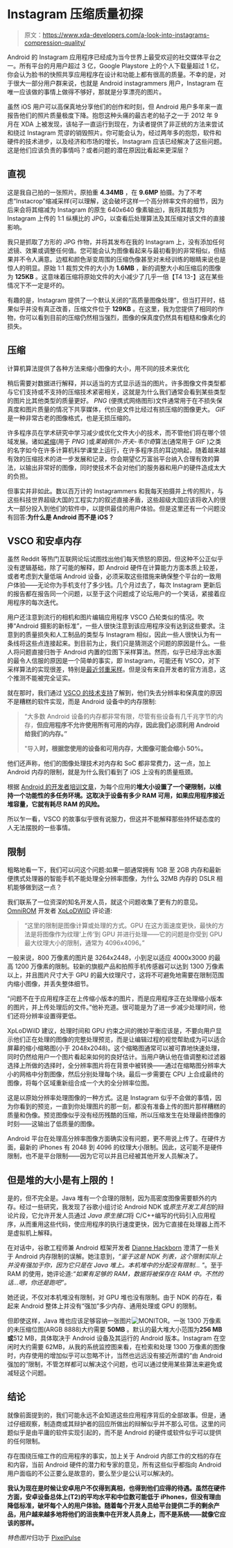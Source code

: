 # Instagram 压缩质量初探

> 原文：<https://www.xda-developers.com/a-look-into-instagrams-compression-quality/>

Android 的 Instagram 应用程序已经成为当今世界上最受欢迎的社交媒体平台之一。所有平台的月用户超过 3 亿，Google Playstore 上的个人下载量超过 1 亿，你会认为脸书的快照共享应用程序在设计和功能上都有很高的质量。不幸的是，对于很大一部分用户群来说，也就是 Android instagrammers 用户，Instagram 在唯一应该做的事情上做得不够好，那就是分享漂亮的图片。

虽然 iOS 用户可以高保真地分享他们的创作和时刻，但 Android 用户多年来一直报告他们的照片质量极度下降。抱怨这种头痛的最古老的帖子之一于 2012 年 9 月在 XDA 上被发现，该帖子一直运行到现在，为读者提供了非正统的方法来尝试和绕过 Instagram 荒谬的销毁照片。你可能会认为，经过两年多的抱怨，软件和硬件的技术进步，以及经济和市场的增长，Instagram 应该已经解决了这些问题。这是他们应该负责的事情吗？或者问题的潜在原因比看起来更深层？

## **直视**

这是我自己拍的一张照片。原拍重 **4.34MB** ，在 **9.6MP** 拍摄。为了不考虑“Instacrop”缩减采样(可以理解，这会破坏这样一个高分辨率文件的细节，因为后来会将其缩减为 Instagram 的原生 640x640 像素输出)，我将其裁剪为 Instagram 上传的 1:1 纵横比的 JPG，以查看后处理算法及其压缩对该文件的直接影响。

我只是抓取了方形的 JPG 作物，并将其发布在我的 Instagram 上，没有添加任何滤镜、效果或调整任何值。您可能会认为图像看起来与最初看到的非常相似，但结果并不令人满意。边框和颜色渐变周围的压缩伪像甚至对未经训练的眼睛来说也是惊人的明显。原始 1:1 裁剪文件的大小为 **1.6MB** ，新的调整大小和压缩后的图像为 **125KB** 。这意味着压缩将原始文件的大小减少了几乎一倍【T4 13-】这在某些情况下不一定是坏的。

有趣的是，Instagram 提供了一个默认关闭的“高质量图像处理”，但当打开时，结果似乎并没有真正改善，压缩文件位于 **129KB** 。在这里，我为您提供了相同的作物，你可以看到目前的压缩仍然相当强烈，图像的保真度仍然具有粗糙和像素化的损失。

## **压缩**

计算机算法提供了各种方法来缩小图像的大小，用不同的技术来优化

稍后需要对数据进行解释，并以适当的方式显示适当的图片。许多图像文件类型都与它们支持或不支持的压缩技术紧密相关，这就是为什么我们通常会看到某些类型的图片比其他类型的质量更好。 *PNG* (便携式网络图形)文件通常用于在不损失保真度和图片质量的情况下共享媒体，代价是文件比经过有损压缩的图像更大。 *GIF* 是一种非常古老的图像格式，也是无损压缩的。

许多程序员在学术研究中学习减少或优化文件大小的技术，而不管他们将在哪个领域发展。诸如[紧缩](http://www.zlib.net/feldspar.html)(用于 *PNG* )或*莱姆佩尔-齐夫-韦尔奇*算法(通常用于 *GIF* )之类的名字如今在许多计算机科学课堂上运行，在许多程序员的耳边响起，随着越来越有效的压缩技术的进一步发展和记录，你会期望亿万富翁平台纳入合理有效的算法，以输出非常好的图像，同时使技术不会对他们的服务器和用户的硬件造成太大的负担。

但事实并非如此。数以百万计的 Instagrammers 和我每天拍摄并上传的照片，与这些科技世界超级大国的工程实力的叙述直接矛盾，这些超级大国应该将收入的很大一部分投入到他们的软件中，以提供最佳的用户体验。但是这里还有一个问题没有回答:**为什么是 Android 而不是 iOS？**

## **VSCO 和安卓内存**

虽然 Reddit 等热门互联网论坛试图找出他们每天愤怒的原因，但这种不公正似乎没有逻辑基础，除了可能的解释，即 Android 硬件在计算能力方面本质上较差，或者考虑到大量低端 Android 设备，必须采取这些措施来确保整个平台的一致用户体验——无论你为手机支付了多少钱。几个月过去了，每次 Instagram 更新后的报告都在报告同一个问题，以至于这个问题成了论坛用户的一个笑话，紧接着应用程序的每次迭代。

用户还注意到流行的相机和图片编辑应用程序 VSCO 凸轮类似的情况。吹捧“Android 摄影的新标准”，一些人很快注意到该应用程序没有达到这些要求。注意到的质量损失和人工制品的类型与 Instagram 相似，因此一些人很快认为有一条线将这些点连接起来。到目前为止，我们只是猜测这个问题的原因是什么。一些人将问题直接归咎于 Android 内置的位图下采样算法。然而，似乎已经浮出水面的最令人信服的原因是一个简单的事实，即 Instagram，可能还有 VSCO，对下采样算法的实现很差，特别是[最近邻重采样](https://clouard.users.greyc.fr/Pantheon/experiments/rescaling/index-en.html#nearest)。但是没有来自开发者的官方消息，这个推测不能被完全证实。

就在那时，我们通过 [VSCO 的技术支持](https://vsco.zendesk.com/hc/en-us/articles/200323170-VSCO-Cam-Are-my-images-in-full-resolution-)了解到，他们失去分辨率和保真度的原因不是糟糕的软件实现，而是 Android 设备中的内存限制:

> “大多数 Android 设备的内存都非常有限，尽管有些设备有几千兆字节的内存，**但应用程序不允许使用所有可用的内存，因此我们必须利用 Android 给我们的内存。”**
> 
> "导入**时，根据您使用的设备和可用内存，大图像可能会缩小 50%。**

他们还声称，他们的图像处理技术对内存和 SoC 都非常费力，这一点，加上 Android 内存的限制，就是为什么我们看到了 iOS 上没有的质量瓶颈。

根据 [Android 的开发者培训文章](https://developer.android.com/training/articles/memory.html#RestrictingMemory)，为每个应用的**堆大小设置了一个硬限制，以维持一个功能性的多任务环境。这取决于设备有多少 RAM 可用，如果应用程序接近堆容量，它就有耗尽 RAM 的风险。**

所以乍一看，VSCO 的故事似乎很有说服力，但这并不能解释那些持怀疑态度的人无法摆脱的一些事情。

## **限制**

粗略地看一下，我们可以问这个问题:如果一部通常拥有 1GB 至 2GB 内存和最新便携式处理器的智能手机不能处理全分辨率图像，为什么 32MB 内存的 DSLR 相机能够做到这一点？

我们联系了一位资深的知名开发人员，就这个问题收集了更有力的意见。 [OmniROM](http://omnirom.org/) 开发者 [XpLoDWilD](http://forum.xda-developers.com/member.php?u=2162789) 评论道:

> “这里的限制是图像计算或处理的方式。GPU 在这方面速度更快，最快的方法是将图像作为纹理‘上传’到 GPU 并进行处理——它的问题是你受到 GPU 最大纹理大小的限制，通常为 4096x4096。”

一般来说，800 万像素的图片是 3264x2448，小到足以适应 4000x3000 的最高 1200 万像素的限制。较新的旗舰产品和拍照手机传感器可以达到 1300 万像素以上，并且图片尺寸大于 GPU 的最大纹理尺寸，这将不可避免地需要在限制范围内缩小图像，并丢失整体细节。

“问题不在于应用程序正在上传缩小版本的图片，而是应用程序正在处理缩小版本的图片，并上传处理后的文件。”他补充道。很可能是为了进一步减少处理时间，他们还将分辨率设置得更低。

XpLoDWilD 建议，处理时间和 GPU 约束之间的微妙平衡应该是，不要向用户显示他们正在处理的图像的完整处理预览，而是让编辑过程的视觉帮助成为可以适合屏幕的缩小缩略图(小于 2048x2048)。这个缩略图通常可以被可靠地快速处理，同时仍然给用户一个图片看起来如何的良好估计。当用户确认他在值调整和过滤器选择上所做的选择时，全分辨率图片将在背景中被转换——通过在缩略图分辨率大小的网格中分割图像，然后分别处理每个块。最后一步需要在 CPU 上合成最终的图像，将每个区域重新组合成一个大的全分辨率位图。

这是以原始分辨率处理图像的一种方式。这是 Instagram 似乎不会做的事情，因为你看到的预览，一直到你处理图片的那一刻，都没有准备上传的图片那样糟糕的质量和伪像。预览图像似乎没有经历残酷的压缩，所以压缩发生在处理最终图像的时刻——这输出了低质量的图像。

Android 平台在处理高分辨率图像方面确实没有问题，更不用说上传了。在硬件方面，最新的 iPhones 有 2048 到 4096 的纹理大小限制。因此，这可能不是硬件限制，也不是平台限制——因为它可以并且已经被其他开发人员解决了。

## 但是堆的大小是有上限的！

是的，但不完全是。Java 堆有一个合理的限制，因为高密度图像需要额外的内存。经过一些研究，我发现了谷歌小组讨论 Android NDK 或*原生开发工具包*的辩论片段，它允许开发人员通过 *Java 原生接口*将 C/C++编写的代码引入应用程序，从而重用这些代码，使应用程序的执行速度更快，因为它直接在处理器上而不是虚拟机上解释。

在对话中，谷歌工程师兼 Android 框架开发者 [Dianne Hackborn](https://plus.google.com/105051985738280261832/posts) 澄清了一些关于 Android 内存限制的误解。她注意到，*“鉴于这是 NDK 列表，这个限制实际上并没有强加于你，因为它只是在 Java 堆上。本机堆中的分配没有限制... "*。至于 RAM 的使用，她评论道:*“如果有足够的 RAM，数据将被保存在 RAM 中。不然的话...嗯，你还是跑吧”。*

她还说，不仅对本机堆没有限制，对 GPU 堆也没有限制。由于 NDK 的存在，看起来 Android 整体上并没有“强加”多少内存、通用处理或 GPU 的限制。

但即使这样，Java 堆也应该足够容纳一张图片![MONITOR](img/5681afe67ffde8f8cc025d906d65b74e.png)。一张 1300 万像素的未压缩位图(ARGB 8888)大约需要 **50MB** 。默认的最大堆大小范围为**256 MB 或**512 MB，具体取决于 Android 设备及其运行的 Android 版本。Instagram 在空闲时大约需要 62MB，从我的系统监控图来看，在检索和处理 1300 万像素的图像时，内存使用的增加似乎可以忽略不计，当然也远远没有接近所谓的“由 Android 强加的”限制，不管怎样都可以解决这个问题，也可以通过使用某些算法来避免或减轻这个问题。

## **结论**

就像前面提到的，我们可能永远不会知道这些应用程序背后的全部故事。但是，通过仔细观察，制造商或其辩护者的回应所做出的辩解似乎并不那么可信。这里的问题似乎是由平庸的软件实现引起的，而不是 Android 的硬件或软件似乎可以提供的任何限制。

存在围绕压缩工作的应用程序的事实，加上关于 Android 内部工作的文档的存在和内容，当前 Android 硬件的潜力和专家的意见，所有这些似乎都指向 Android 用户面临的不公正要么是故意的，要么至少是公认可以解决的。

**我认为现在是时候让安卓用户不仅得到真相，也得到他们应得的待遇。虽然在硬件方面，安卓设备总体上(T2)的平均水平和中位数可能低于 iPhones，但没有理由降低标准，破坏每个人的用户体验。随着每个开发人员给平台提供二手的剩余产品，用户越来越多地将他们的沮丧集中在开发人员身上，而不是系统——就像它应该的那样。**

*特色图片*归功于 [PixelPulse](http://thepixelpulse.com/2012/04/review-instagram-for-android-is-great/)